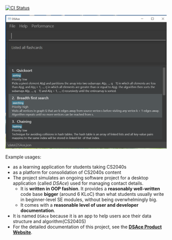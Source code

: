 [![CI Status](https://github.com/AY2021S1-CS2103-T14-2/tp/workflows/Java%20CI/badge.svg)](https://github.com/AY2021S1-CS2103-T14-2/tp/actions)

![Ui](docs/images/Ui.png)

  Example usages:
  * as a learning application for students taking CS2040s
  * as a platform for consolidation of CS2040s content
* The project simulates an ongoing software project for a desktop application (called _DSAce_) used for managing contact details.
  * It is **written in OOP fashion**. It provides a **reasonably well-written** code base **bigger** (around 6 KLoC) than what students usually write in beginner-level SE modules, without being overwhelmingly big.
  * It comes with a **reasonable level of user and developer documentation**.
* It is named `DSAce` because it is an app to help users ace their data structure and algorithm(CS2040S)
* For the detailed documentation of this project, see the **[DSAce Product Website](https://docs.google.com/document/d/1q6fUQ2X6h_n4gxUxrcXxbq_z4Xk9ENjbd8flsvDFf-A/edit?ts=5f4b41e0)**.

